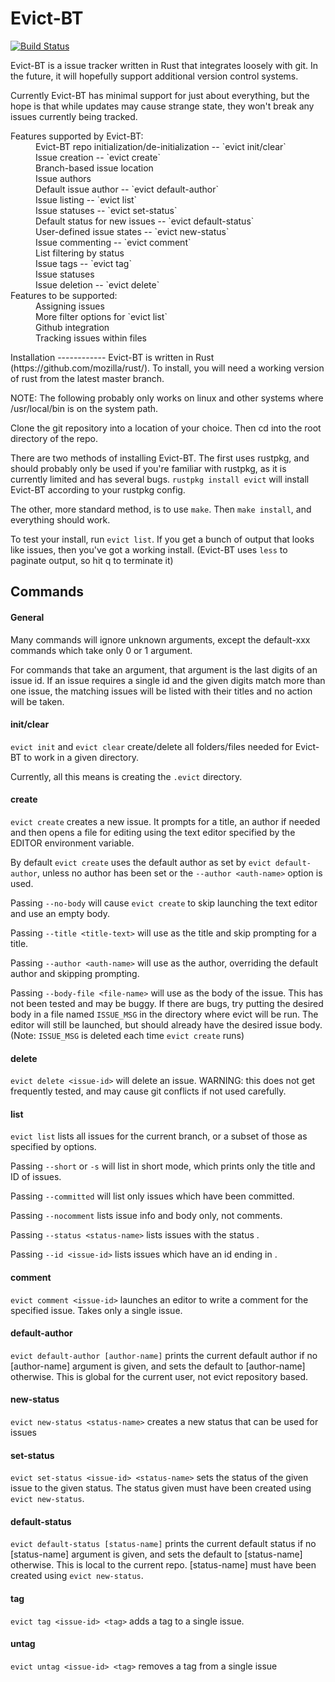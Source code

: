 # Evict-BT
[![Build Status](https://travis-ci.org/brandonson/evict.png?branch=master)](https://travis-ci.org/brandonson/evict)

<!-- Travis builds are currently broken as the ppa from hansjorg/rust is out of date.  Will re-enable when possible. -->

Evict-BT is a issue tracker written in Rust that integrates loosely with git.  In the future, 
it will hopefully support additional version control systems.

Currently Evict-BT has minimal support for just about everything,
but the hope is that while updates may cause strange state, they
won't break any issues currently being tracked.

<dl>
<dt>Features supported by Evict-BT:</dt>
<dd> Evict-BT repo initialization/de-initialization -- `evict init/clear`</dd>
<dd> Issue creation -- `evict create`</dd>
<dd> Branch-based issue location</dd>
<dd> Issue authors</dd>
<dd> Default issue author -- `evict default-author`</dd>
<dd> Issue listing -- `evict list`</dd>
<dd> Issue statuses -- `evict set-status`</dd>
<dd> Default status for new issues -- `evict default-status`</dd>
<dd> User-defined issue states -- `evict new-status`</dd>
<dd> Issue commenting -- `evict comment`</dd>
<dd> List filtering by status</dd>
<dd> Issue tags -- `evict tag`</dd>
<dd> Issue statuses</dd>
<dd> Issue deletion -- `evict delete`</dd>

<dt>Features to be supported:</dt>
<dd> Assigning issues</dd>
<dd> More filter options for `evict list`</dd>
<dd> Github integration</dd>
<dd> Tracking issues within files</dd>
<dl>
Installation
------------
Evict-BT is written in Rust (https://github.com/mozilla/rust/).  To install,
you will need a working version of rust from the latest master branch.

NOTE: The following probably only works on linux and other systems where /usr/local/bin
is on the system path.

Clone the git repository into a location of your choice.  Then cd into the root directory
of the repo.

There are two methods of installing Evict-BT.  The first uses rustpkg, and should probably
only be used if you're familiar with rustpkg, as it is currently limited and has several
bugs.  `rustpkg install evict` will install Evict-BT according to your rustpkg config.

The other, more standard method, is  to use `make`.  Then `make install`, and everything
should work.

To test your install, run `evict list`.  If you get a bunch of output that looks like issues, 
then you've got a working install.  (Evict-BT uses `less` to paginate output, so hit q to terminate
it)


Commands
--------
#### General

Many commands will ignore unknown arguments, except the default-xxx commands
which take only 0 or 1 argument.

For commands that take an <issue-id> argument, that argument is the last
digits of an issue id.  If an issue requires a single id and the given digits
match more than one issue, the matching issues will be listed with their titles
and no action will be taken.

#### init/clear

`evict init` and `evict clear` create/delete all folders/files  needed for 
Evict-BT to work in a given directory.

Currently, all this means is creating the `.evict` directory.

#### create

`evict create` creates a new issue.  It prompts for a title, an author if needed
and then opens a file for editing using the text editor specified by the EDITOR environment variable.

By default `evict create` uses the default author as set by `evict default-author`,
unless no author has been set or the `--author <auth-name>` option is used.

Passing `--no-body` will cause `evict create` to skip launching the
text editor and use an empty body.

Passing `--title <title-text>` will use <title-text> as the title and skip prompting for
a title.

Passing `--author <auth-name>` will use <auth-name> as the author, overriding the
default author and skipping prompting.

Passing `--body-file <file-name>` will use <file-name> as the body of the issue.  This
has not been tested and may be buggy.  If there are bugs, try putting the
desired body in a file named `ISSUE_MSG` in the directory where evict will be run.
The editor will still be launched, but should already have the desired issue body.
(Note: `ISSUE_MSG` is deleted each time `evict create` runs)

#### delete
`evict delete <issue-id>` will delete an issue.  WARNING: this does not get frequently tested, and may cause git conflicts if not used carefully.

#### list

`evict list` lists all issues for the current branch, or a subset of those as specified by options.

Passing `--short` or `-s` will list in short mode, which prints only the title and
ID of issues.

Passing `--committed` will list only issues which have been committed.

Passing `--nocomment` lists issue info and body only, not comments.

Passing `--status <status-name>` lists issues with the status <status-name>.

Passing `--id <issue-id>` lists issues which have an id ending in <issue-id>.

#### comment

`evict comment <issue-id>` launches an editor to write a comment for the specified issue.  Takes only
a single issue.

#### default-author

`evict default-author [author-name]` prints the current default author if no [author-name] argument is
given, and sets the default to [author-name] otherwise.  This is global for the current user, not evict
repository based.

#### new-status

`evict new-status <status-name>` creates a new status that can be used for issues

#### set-status

`evict set-status <issue-id> <status-name>` sets the status of the given issue to the given status.  The status
given must have been created using `evict new-status`.

#### default-status

`evict default-status [status-name]` prints the current default status if no [status-name] argument is
given, and sets the default to [status-name] otherwise.  This is local to the current repo.  [status-name] must
have been created using `evict new-status`.

#### tag

`evict tag <issue-id> <tag>` adds a tag to a single issue. 

#### untag

`evict untag <issue-id> <tag>` removes a tag from a single issue
